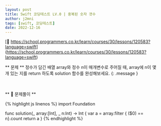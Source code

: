 ```yaml
---
layout: post
title: Swift 코딩테스트 LV.0 | 중복된 숫자 갯수
author: j2mni
tags: [swift, 코딩테스트]
date: 2022-12-16
---
```

[📎 https://school.programmers.co.kr/learn/courses/30/lessons/120583?language=swift] (https://school.programmers.co.kr/learn/courses/30/lessons/120583?language=swift) <br>

** 문제 **
정수가 담긴 배열 array와 정수 n이 매개변수로 주어질 때, array에 n이 몇 개 있는 지를 return 하도록 solution 함수를 완성해보세요.
{: .message }

<br>
<br>
** 📝 문제풀이 **

{% highlight js linenos %}
import Foundation

func solution(_ array:[Int], _ n:Int) -> Int {
    var a = array.filter { ($0) == n}.count
    return a
}
{% endhighlight %}